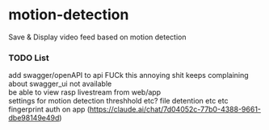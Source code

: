 # motion-detection
Save &amp; Display video feed based on motion detection


### TODO List
add swagger/openAPI to api FUCk this annoying shit keeps complaining about swagger_ui not available \
be able to view rasp livestream from web/app\
settings for motion detection threshhold etc? file detention etc etc\
fingerprint auth on app (https://claude.ai/chat/7d04052c-77b0-4388-9661-dbe98149e49d)

 